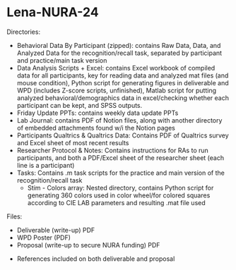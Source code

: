# Lena-NURA-24

Directories:
- Behavioral Data By Participant (zipped): contains Raw Data, Data, and Analyzed Data for the recognition/recall task, separated by participant and practice/main task version
- Data Analysis Scripts + Excel: contains Excel workbook of compiled data for all participants, key for reading data and analyzed mat files (and mouse condition), Python script for generating figures in deliverable and WPD (includes Z-score scripts, unfinished), Matlab script for putting analyzed behavioral/demographics data in excel/checking whether each participant can be kept, and SPSS outputs.
- Friday Update PPTs: contains weekly data update PPTs
- Lab Journal: contains PDF of Notion files, along with another directory of embedded attachments found w/i the Notion pages
- Participants Qualtrics & Qualtrics Data: Contains PDF of Qualtrics survey and Excel sheet of most recent results
- Researcher Protocol & Notes: Contains instructions for RAs to run participants, and both a PDF/Excel sheet of the researcher sheet (each line is a participant)
- Tasks: Contains .m task scripts for the practice and main version of the recognition/recall task
    - Stim - Colors array: Nested directory, contains Python script for generating 360 colors used in color wheel/for colored squares according to CIE LAB parameters and resulting .mat file used
  
Files:
- Deliverable (write-up) PDF
- WPD Poster (PDF)
- Proposal (write-up to secure NURA funding) PDF
* References included on both deliverable and proposal
